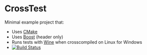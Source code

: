 CrossTest
=========

Minimal example project that:

*   Uses [CMake](http://cmake.org/)
*   Uses [Boost](http://boost.org/) (header only)
*   Runs tests with [Wine](http://www.winehq.org/) when crosscompiled on Linux for Windows
*   [![Build Status](https://travis-ci.org/purpleKarrot/CrossTest.png)](https://travis-ci.org/purpleKarrot/CrossTest)
